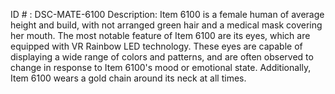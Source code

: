 ID # : DSC-MATE-6100
Description: Item 6100 is a female human of average height and build, with not arranged green hair and a medical mask covering her mouth. The most notable feature of Item 6100 are its eyes, which are equipped with VR Rainbow LED technology. These eyes are capable of displaying a wide range of colors and patterns, and are often observed to change in response to Item 6100's mood or emotional state. Additionally, Item 6100 wears a gold chain around its neck at all times.